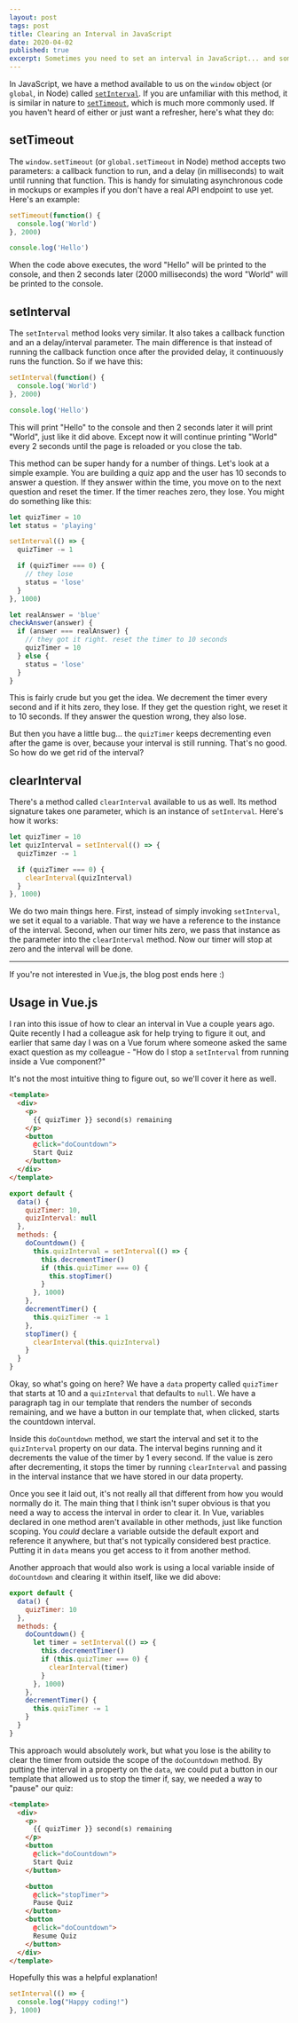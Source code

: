 ```yaml
---
layout: post
tags: post
title: Clearing an Interval in JavaScript
date: 2020-04-02
published: true
excerpt: Sometimes you need to set an interval in JavaScript... and sometimes you need to make it stop. We'll go over the basics of how to do this and also cover clearing an interval in a Vue component.
---
```


In JavaScript, we have a method available to us on the `window` object (or `global`, in Node) called [`setInterval`](https://developer.mozilla.org/en-US/docs/Web/API/WindowOrWorkerGlobalScope/setInterval). If you are unfamiliar with this method, it is similar in nature to [`setTimeout`](https://developer.mozilla.org/en-US/docs/Web/API/WindowOrWorkerGlobalScope/setTimeout), which is much more commonly used. If you haven't heard of either or just want a refresher, here's what they do:

## setTimeout

The `window.setTimeout` (or `global.setTimeout` in Node) method accepts two parameters: a callback function to run, and a delay (in milliseconds) to wait until running that function. This is handy for  simulating asynchronous code in mockups or examples if you don't have a real API endpoint to use yet. Here's an example:

```js
setTimeout(function() {
  console.log('World')
}, 2000)

console.log('Hello')
```

When the code above executes, the word "Hello" will be printed to the console, and then 2 seconds later (2000 milliseconds) the word "World" will be printed to the console.

## setInterval

The `setInterval` method looks very similar. It also takes a callback function and an a delay/interval parameter. The main difference is that instead of running the callback function once after the provided delay, it continuously runs the function. So if we have this:

```js
setInterval(function() {
  console.log('World')
}, 2000)

console.log('Hello')
```

This will print "Hello" to the console and then 2 seconds later it will print "World", just like it did above. Except now it will continue printing "World" every 2 seconds until the page is reloaded or you close the tab.

This method can be super handy for a number of things. Let's look at a simple example. You are building a quiz app and the user has 10 seconds to answer a question. If they answer within the time, you move on to the next question and reset the timer. If the timer reaches zero, they lose. You might do something like this:

```js
let quizTimer = 10
let status = 'playing'

setInterval(() => {
  quizTimer -= 1

  if (quizTimer === 0) {
    // they lose
    status = 'lose'
  }
}, 1000)

let realAnswer = 'blue'
checkAnswer(answer) {
  if (answer === realAnswer) {
    // they got it right. reset the timer to 10 seconds
    quizTimer = 10
  } else {
    status = 'lose'
  }
}
```

This is fairly crude but you get the idea. We decrement the timer every second and if it hits zero, they lose. If they get the question right, we reset it to 10 seconds. If they answer the question wrong, they also lose.

But then you have a little bug... the `quizTimer` keeps decrementing even after the game is over, because your interval is still running. That's no good. So how do we get rid of the interval?

## clearInterval

There's a method called `clearInterval` available to us as well. Its method signature takes one parameter, which is an instance of `setInterval`. Here's how it works:

```js
let quizTimer = 10
let quizInterval = setInterval(() => {
  quizTimzer -= 1

  if (quizTimer === 0) {
    clearInterval(quizInterval)
  }
}, 1000)
```

We do two main things here. First, instead of simply invoking `setInterval`, we set it equal to a variable. That way we have a reference to the instance of the interval. Second, when our timer hits zero, we pass that instance as the parameter into the `clearInterval` method. Now our timer will stop at zero and the interval will be done.

---

If you're not interested in Vue.js, the blog post ends here :)

## Usage in Vue.js

I ran into this issue of how to clear an interval in Vue a couple years ago. Quite recently I had a colleague ask for help trying to figure it out, and earlier that same day I was on a Vue forum where someone asked the same exact question as my colleague - "How do I stop a `setInterval` from running inside a Vue component?"

It's not the most intuitive thing to figure out, so we'll cover it here as well.

```html
<template>
  <div>
    <p>
      {{ quizTimer }} second(s) remaining
    </p>
    <button
      @click="doCountdown">
      Start Quiz
    </button>
  </div>
</template>
```

```js
export default {
  data() {
    quizTimer: 10,
    quizInterval: null
  },
  methods: {
    doCountdown() {
      this.quizInterval = setInterval(() => {
        this.decrementTimer()
        if (this.quizTimer === 0) {
          this.stopTimer()
        }
      }, 1000)
    },
    decrementTimer() {
      this.quizTimer -= 1
    },
    stopTimer() {
      clearInterval(this.quizInterval)
    }
  }
}
```

Okay, so what's going on here? We have a `data` property called `quizTimer` that starts at 10 and a `quizInterval` that defaults to `null`. We have a paragraph tag in our template that renders the number of seconds remaining, and we have a button in our template that, when clicked, starts the countdown interval.

Inside this `doCountdown` method, we start the interval and set it to the `quizInterval` property on our data. The interval begins running and it decrements the value of the timer by 1 every second. If the value is zero after decrementing, it stops the timer by running `clearInterval` and passing in the interval instance that we have stored in our data property.

Once you see it laid out, it's not really all that different from how you would normally do it. The main thing that I think isn't super obvious is that you need a way to access the interval in order to clear it. In Vue, variables declared in one method aren't available in other methods, just like function scoping. You *could* declare a variable outside the default export and reference it anywhere, but that's not typically considered best practice. Putting it in `data` means you get access to it from another method.

Another approach that would also work is using a local variable inside of `doCountdown` and clearing it within itself, like we did above:

```js
export default {
  data() {
    quizTimer: 10
  },
  methods: {
    doCountdown() {
      let timer = setInterval(() => {
        this.decrementTimer()
        if (this.quizTimer === 0) {
          clearInterval(timer)
        }
      }, 1000)
    },
    decrementTimer() {
      this.quizTimer -= 1
    }
  }
}
```

This approach would absolutely work, but what you lose is the ability to clear the timer from outside the scope of the `doCountdown` method. By putting the interval in a property on the `data`, we could put a button in our template that allowed us to stop the timer if, say, we needed a way to "pause" our quiz:

```html
<template>
  <div>
    <p>
      {{ quizTimer }} second(s) remaining
    </p>
    <button
      @click="doCountdown">
      Start Quiz
    </button>

    <button
      @click="stopTimer">
      Pause Quiz
    </button>
    <button
      @click="doCountdown">
      Resume Quiz
    </button>
  </div>
</template>
```

Hopefully this was a helpful explanation!

```js
setInterval(() => {
  console.log("Happy coding!")
}, 1000)
```
